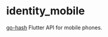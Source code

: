 # identity_mobile

[go-hash](https://github.com/renatoathaydes/go-hash) Flutter API for mobile phones.
